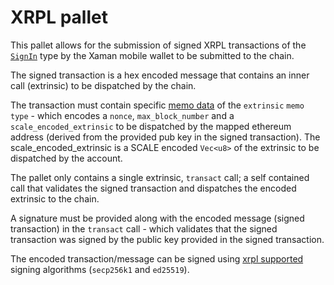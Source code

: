 # XRPL pallet

This pallet allows for the submission of signed XRPL transactions of the [`SignIn`](https://docs.xumm.dev/concepts/special-transaction-types) type by the Xaman mobile wallet to be submitted to the chain.

The signed transaction is a hex encoded message that contains an inner call (extrinsic) to be dispatched by the chain.

The transaction must contain specific [memo data](https://xrpl.org/transaction-common-fields.html#memos-field) of the `extrinsic` `memo type` - which encodes a `nonce`, `max_block_number` and a `scale_encoded_extrinsic` to be dispatched by the mapped ethereum address (derived from the provided pub key in the signed transaction).
The scale_encoded_extrinsic is a SCALE encoded `Vec<u8>` of the extrinsic to be dispatched by the account.

The pallet only contains a single extrinsic, `transact` call; a self contained call that validates the signed transaction and dispatches the encoded extrinsic to the chain.

A signature must be provided along with the encoded message (signed transaction) in the `transact` call - which validates that the signed transaction was signed by the public key provided in the signed transaction.

The encoded transaction/message can be signed using [xrpl supported](https://xrpl.org/docs/concepts/accounts/cryptographic-keys#signing-algorithms) signing algorithms (`secp256k1` and `ed25519`).
